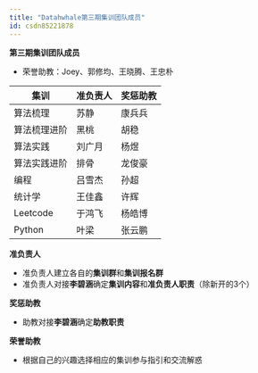 ```yaml
---
title: "Datahwhale第三期集训团队成员"
id: csdn85221878
---
```


**第三期集训团队成员**

*   荣誉助教：Joey、郭修均、王晓腾、王忠朴

| 集训 | 准负责人 | 奖惩助教 |
| --- | --- | --- |
| 算法梳理 | 苏静 | 康兵兵 |
| 算法梳理进阶 | 黑桃 | 胡稳 |
| 算法实践 | 刘广月 | 杨煜 |
| 算法实践进阶 | 排骨 | 龙俊豪 |
| 编程 | 吕雪杰 | 孙超 |
| 统计学 | 王佳鑫 | 许辉 |
| Leetcode | 于鸿飞 | 杨皓博 |
| Python | 叶梁 | 张云鹏 |

**准负责人**

*   准负责人建立各自的**集训群**和**集训报名群**
*   准负责人对接**李碧涵**确定**集训内容**和**准负责人职责**（除新开的3个）

**奖惩助教**

*   助教对接**李碧涵**确定**助教职责**

**荣誉助教**

*   根据自己的兴趣选择相应的集训参与指引和交流解惑